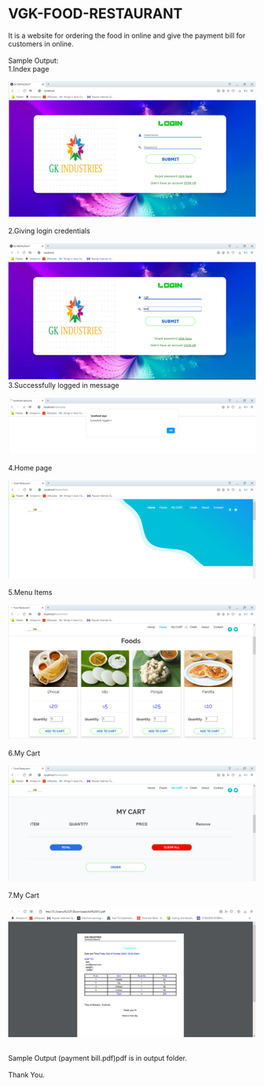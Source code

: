 # VGK-FOOD-RESTAURANT
It is a website for ordering the food in online and give the payment bill for customers in online.<br><br>
Sample Output:<br>
1.Index page<br><br>
![alt text](https://github.com/Karthikeyan2212/VGK-FOOD-RESTAURANT/blob/master/output/s1.PNG?raw=true)
<br><br>
2.Giving login credentials<br><br>
![alt text](https://github.com/Karthikeyan2212/VGK-FOOD-RESTAURANT/blob/master/output/s2.PNG?raw=true)
3.Successfully logged in message<br><br>
![alt text](https://github.com/Karthikeyan2212/VGK-FOOD-RESTAURANT/blob/master/output/s3.PNG?raw=true)
<br><br>
4.Home page<br><br>
![alt text](https://github.com/Karthikeyan2212/VGK-FOOD-RESTAURANT/blob/master/output/s4.PNG?raw=true)
<br><br>
5.Menu Items<br><br>
![alt text](https://github.com/Karthikeyan2212/VGK-FOOD-RESTAURANT/blob/master/output/s5.PNG?raw=true)
<br><br>
6.My Cart<br><br>
![alt text](https://github.com/Karthikeyan2212/VGK-FOOD-RESTAURANT/blob/master/output/s6.PNG?raw=true)
<br><br>
7.My Cart<br><br>
![alt text](https://github.com/Karthikeyan2212/VGK-FOOD-RESTAURANT/blob/master/output/s7.PNG?raw=true)
<br><br>

Sample Output (payment bill.pdf)pdf is in output folder.<br><br>
Thank You.
